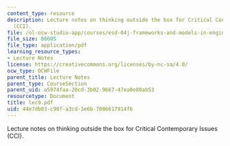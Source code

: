 ```yaml
---
content_type: resource
description: Lecture notes on thinking outside the box for Critical Contemporary Issues
  (CCI).
file: /ol-ocw-studio-app/courses/esd-04j-frameworks-and-models-in-engineering-systems-engineering-system-design-spring-2007/44e7db03c98fa3cd3e6b7086617914f6_lec9.pdf
file_size: 86605
file_type: application/pdf
learning_resource_types:
- Lecture Notes
license: https://creativecommons.org/licenses/by-nc-sa/4.0/
ocw_type: OCWFile
parent_title: Lecture Notes
parent_type: CourseSection
parent_uid: a5974faa-20cd-3b02-9667-47ea0e80ab53
resourcetype: Document
title: lec9.pdf
uid: 44e7db03-c98f-a3cd-3e6b-7086617914f6
---
```

Lecture notes on thinking outside the box for Critical Contemporary Issues (CCI).